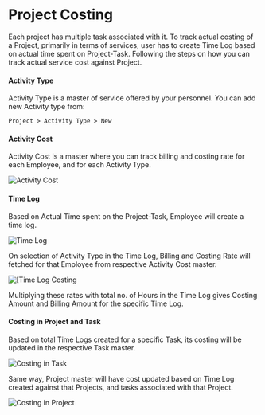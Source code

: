 # Project Costing

Each project has multiple task associated with it. To track actual costing of a Project, primarily in terms of services, user has to create Time Log based on actual time spent on Project-Task. Following the steps on how you can track actual service cost against Project.

#### Activity Type

Activity Type is a master of service offered by your personnel. You can add new Activity type from:

`Project > Activity Type > New`	

#### Activity Cost

Activity Cost is a master where you can track billing and costing rate for each Employee, and for each Activity Type.

<img alt="Activity Cost" class="screenshot" src="{{docs_base_url}}/assets/img/articles/Screen Shot 2015-06-11 at 4.57.01 pm.png">

#### Time Log

Based on Actual Time spent on the Project-Task, Employee will create a time log.

<img alt="Time Log" class="screenshot" src="{{docs_base_url}}/assets/img/articles/Screen Shot 2015-06-11 at 4.59.49 pm.png">

On selection of Activity Type in the Time Log, Billing and Costing Rate will fetched for that Employee from respective Activity Cost master. 

<img alt="[Time Log Costing" class="screenshot" src="{{docs_base_url}}/assets/img/articles/Screen Shot 2015-06-11 at 5.00.06 pm.png">

Multiplying these rates with total no. of Hours in the Time Log gives Costing Amount and Billing Amount for the specific Time Log.

#### Costing in Project and Task

Based on total Time Logs created for a specific Task, its costing will be updated in the respective Task master. 

<img alt="Costing in Task" class="screenshot" src="{{docs_base_url}}/assets/img/articles/Screen Shot 2015-06-11 at 5.02.54 pm.png">

Same way, Project master will have cost updated based on Time Log created against that Projects, and tasks associated with that Project.

<img alt="Costing in Project" class="screenshot" src="{{docs_base_url}}/assets/img/articles/Screen Shot 2015-06-11 at 5.02.29 pm.png">

<!-- markdown -->